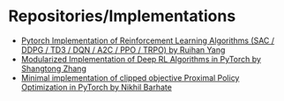 # Repositories/Implementations

- [Pytorch Implementation of Reinforcement Learning Algorithms (SAC / DDPG / TD3 / DQN / A2C / PPO / TRPO) by Ruihan Yang](https://github.com/RchalYang/torchrl)
- [Modularized Implementation of Deep RL Algorithms in PyTorch by Shangtong Zhang](https://github.com/ShangtongZhang/DeepRL)
- [Minimal implementation of clipped objective Proximal Policy Optimization in PyTorch by Nikhil Barhate](https://github.com/nikhilbarhate99/PPO-PyTorch)
